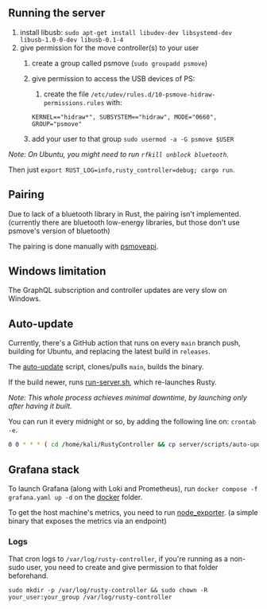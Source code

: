 ## Running the server

1. install libusb: `sudo apt-get install libudev-dev libsystemd-dev libusb-1.0-0-dev libusb-0.1-4`
2. give permission for the move controller(s) to your user
    1. create a group called psmove (`sudo groupadd psmove`)
    2. give permission to access the USB devices of PS:
       1. create the file
       `/etc/udev/rules.d/10-psmove-hidraw-permissions.rules` with:
        
        `KERNEL=="hidraw*", SUBSYSTEM=="hidraw", MODE="0660", GROUP="psmove"`
    3. add your user to that group `sudo usermod -a -G psmove $USER`

*Note: On Ubuntu, you might need to run `rfkill unblock bluetooth`.*

Then just `export RUST_LOG=info,rusty_controller=debug; cargo run`.

## Pairing

Due to lack of a bluetooth library in Rust, the pairing isn't implemented. (currently there are bluetooth low-energy
libraries, but those don't use psmove's version of bluetooth)

The pairing is done manually with [psmoveapi](https://github.com/thp/psmoveapi).

## Windows limitation

The GraphQL subscription and controller updates are very slow on Windows.

## Auto-update

Currently, there's a GitHub action that runs on every `main` branch push, building for Ubuntu, and replacing the latest
build in `releases`.

The [auto-update](scripts/auto-update.sh) script, clones/pulls `main`, builds the binary.

If the build newer, runs [run-server.sh](scripts/run-server.sh), which re-launches Rusty.

_Note: This whole process achieves minimal downtime, by launching only after having it built._

You can run it every midnight or so, by adding the following line on: `crontab -e`.

```bash
0 0 * * * ( cd /home/kali/RustyController && cp server/scripts/auto-update.sh /tmp/rusty-auto-update.sh && bash /tmp/rusty-auto-update.sh >> /var/log/rusty-controller/auto_update.log 2>&1 )
```

## Grafana stack

To launch Grafana (along with Loki and Prometheus), run `docker compose -f grafana.yaml up -d` on the [docker](docker) folder.

To get the host machine's metrics, you need to run [node_exporter](https://github.com/prometheus/node_exporter). (a simple binary that exposes the metrics via an endpoint)

### Logs

That cron logs to `/var/log/rusty-controller`, if you're running as a non-sudo user, you need to create and give
permission to that folder
beforehand.

`sudo mkdir -p /var/log/rusty-controller && sudo chown -R your_user:your_group /var/log/rusty-controller`
